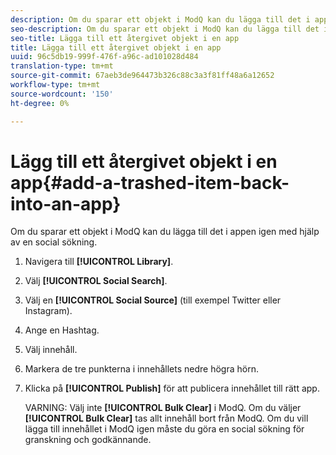 ```yaml
---
description: Om du sparar ett objekt i ModQ kan du lägga till det i appen igen med hjälp av en social sökning.
seo-description: Om du sparar ett objekt i ModQ kan du lägga till det i appen igen med hjälp av en social sökning.
seo-title: Lägga till ett återgivet objekt i en app
title: Lägga till ett återgivet objekt i en app
uuid: 96c5db19-999f-476f-a96c-ad101028d484
translation-type: tm+mt
source-git-commit: 67aeb3de964473b326c88c3a3f81ff48a6a12652
workflow-type: tm+mt
source-wordcount: '150'
ht-degree: 0%

---
```



# Lägg till ett återgivet objekt i en app{#add-a-trashed-item-back-into-an-app}

Om du sparar ett objekt i ModQ kan du lägga till det i appen igen med hjälp av en social sökning.

1. Navigera till **[!UICONTROL Library]**.
1. Välj **[!UICONTROL Social Search]**.
1. Välj en **[!UICONTROL Social Source]** (till exempel Twitter eller Instagram).
1. Ange en Hashtag.
1. Välj innehåll.
1. Markera de tre punkterna i innehållets nedre högra hörn.
1. Klicka på **[!UICONTROL Publish]** för att publicera innehållet till rätt app.

   VARNING: Välj inte **[!UICONTROL Bulk Clear]** i ModQ. Om du väljer **[!UICONTROL Bulk Clear]** tas allt innehåll bort från ModQ. Om du vill lägga till innehållet i ModQ igen måste du göra en social sökning för granskning och godkännande.
